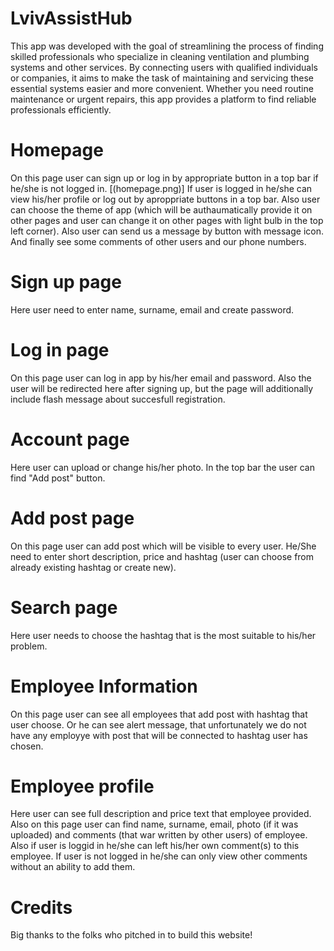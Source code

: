 # LvivAssistHub
This app was developed with the goal of streamlining the process of finding skilled professionals who specialize in cleaning ventilation and plumbing systems and other services. By connecting users with qualified individuals or companies, it aims to make the task of maintaining and servicing these essential systems easier and more convenient. Whether you need routine maintenance or urgent repairs, this app provides a platform to find reliable professionals efficiently.
# Homepage
On this page user can sign up or log in by appropriate button in a top bar if he/she is not logged in.
[(homepage.png)]
If user is logged in he/she can view his/her profile or log out by aproppriate buttons in a top bar.
Also user can choose the theme of app (which will be authaumatically provide it on other pages and user can change it on other pages with light bulb in the top left corner).
Also user can send us a message by button with message icon.
And finally see some comments of other users and our phone numbers.
# Sign up page
Here user need to enter name, surname, email and create password.
# Log in page
On this page user can log in app by his/her email and password. 
Also the user will be redirected here after signing up, but the page will additionally include flash message about succesfull registration.
# Account page
Here user can upload or change his/her photo. In the top bar the user can find "Add post" button.
# Add post page
On this page user can add post which will be visible to every user. He/She need to enter short description, price and hashtag (user can choose from already existing hashtag or create new). 
# Search page
Here user needs to choose the hashtag that is the most suitable to his/her problem.
# Employee Information
On this page user can see all employees that add post with hashtag that user choose.
Or he can see alert message, that unfortunately we do not have any employye with post that will be connected to hashtag user has chosen.
# Employee profile
Here user can see full description and price text that employee provided. Also on this page user can find name, surname, email, photo (if it was uploaded) and comments (that war written by other users) of employee. Also if user is loggid in he/she can left his/her own comment(s) to this employee.
If user is not logged in he/she can only view other comments without an ability to add them.
# Credits
Big thanks to the folks who pitched in to build this website!
